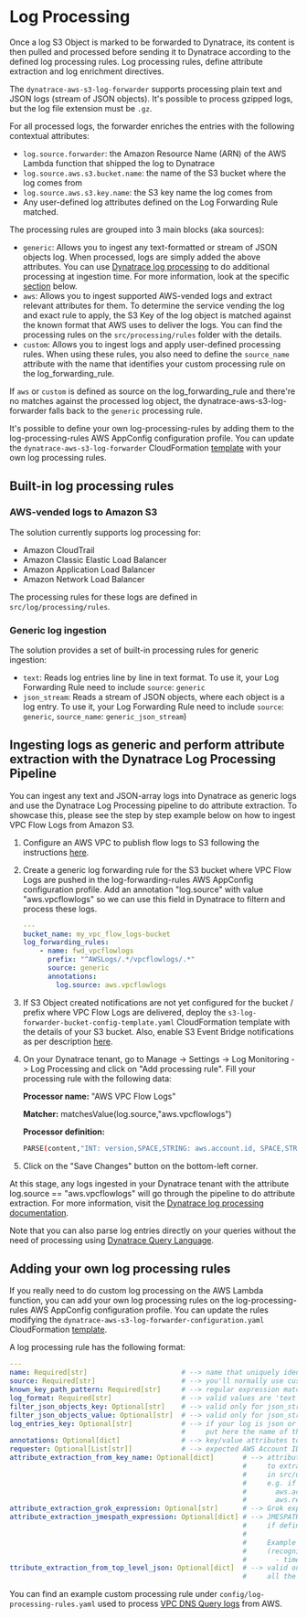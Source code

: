 # Log Processing

Once a log S3 Object is marked to be forwarded to Dynatrace, its content is then pulled and processed before sending it to Dynatrace according to the defined log processing rules. Log processing rules, define attribute extraction and log enrichment directives.

The `dynatrace-aws-s3-log-forwarder` supports processing plain text and JSON logs (stream of JSON objects). It's possible to process gzipped logs, but the log file extension must be `.gz`.

For all processed logs, the forwarder enriches the entries with the following contextual attributes:

* `log.source.forwarder`: the Amazon Resource Name (ARN) of the AWS Lambda function that shipped the log to Dynatrace
* `log.source.aws.s3.bucket.name`: the name of the S3 bucket where the log comes from
* `log.source.aws.s3.key.name`: the S3 key name the log comes from
* Any user-defined log attributes defined on the Log Forwarding Rule matched.

The processing rules are grouped into 3 main blocks (aka sources):

* `generic`: Allows you to ingest any text-formatted or stream of JSON objects log. When processed, logs are simply added the above attributes. You can use [Dynatrace log processing](https://www.dynatrace.com/support/help/how-to-use-dynatrace/log-monitoring/acquire-log-data/log-processing) to do additional processing at ingestion time. For more information, look at the specific [section](log_processing.md#ingesting-logs-as-generic-and-perform-attribute-extraction-with-the-dynatrace-log-processing-pipeline) below.
* `aws`: Allows you to ingest supported AWS-vended logs and extract relevant attributes for them. To determine the service vending the log and exact rule to apply, the S3 Key of the log object is matched against the known format that AWS uses to deliver the logs. You can find the processing rules on the `src/processing/rules` folder with the details.
* `custom`: Allows you to ingest logs and apply user-defined processing rules. When using these rules, you also need to define the `source_name` attribute with the name that identifies your custom processing rule on the log_forwarding_rule.

If `aws` or `custom` is defined as source on the log_forwarding_rule and there're no matches against the processed log object, the dynatrace-aws-s3-log-forwarder falls back to the `generic` processing rule.

It's possible to define your own log-processing-rules by adding them to the log-processing-rules AWS AppConfig configuration profile. You can update the `dynatrace-aws-s3-log-forwarder` CloudFormation [template](../dynatrace-aws-s3-log-forwarder-configuration.yaml#L81) with your own log processing rules.

## Built-in log processing rules

### AWS-vended logs to Amazon S3

The solution currently supports log processing for:

* Amazon CloudTrail
* Amazon Classic Elastic Load Balancer
* Amazon Application Load Balancer
* Amazon Network Load Balancer

The processing rules for these logs are defined in `src/log/processing/rules`.

### Generic log ingestion

The solution provides a set of built-in processing rules for generic ingestion:

* `text`: Reads log entries line by line in text format. To use it, your Log Forwarding Rule need to include `source`: `generic`
* `json_stream`: Reads a stream of JSON objects, where each object is a log entry. To use it, your Log Forwarding Rule need to include `source`: `generic`, `source_name`: `generic_json_stream`)

## Ingesting logs as generic and perform attribute extraction with the Dynatrace Log Processing Pipeline

You can ingest any text and JSON-array logs into Dynatrace as generic logs and use the Dynatrace Log Processing pipeline to do attribute extraction. To showcase this, please see the step by step example below on how to ingest VPC Flow Logs from Amazon S3.

1. Configure an AWS VPC to publish flow logs to S3 following the instructions [here](https://docs.aws.amazon.com/vpc/latest/userguide/flow-logs-s3.html).

1. Create a generic log forwarding rule for the S3 bucket where VPC Flow Logs are pushed in the log-forwarding-rules AWS AppConfig configuration profile. Add an annotation "log.source" with value "aws.vpcflowlogs" so we can use this field in Dynatrace to filtern and process these logs.

    ```yaml
    ---
    bucket_name: my_vpc_flow_logs-bucket
    log_forwarding_rules:
        - name: fwd_vpcflowlogs
          prefix: "^AWSLogs/.*/vpcflowlogs/.*"
          source: generic
          annotations: 
            log.source: aws.vpcflowlogs
    ```

1. If S3 Object created notifications are not yet configured for the bucket / prefix where VPC Flow Logs are delivered, deploy the `s3-log-forwarder-bucket-config-template.yaml` CloudFormation template with the details of your S3 bucket. Also, enable S3 Event Bridge notifications as per description [here](https://docs.aws.amazon.com/AmazonS3/latest/userguide/enable-event-notifications-eventbridge.html).

1. On your Dynatrace tenant, go to Manage -> Settings -> Log Monitoring -> Log Processing and click on "Add processing rule". Fill your processing rule with the following data:

    **Processor name:** "AWS VPC Flow Logs"

    **Matcher:** matchesValue(log.source,"aws.vpcflowlogs")

    **Processor definition:**

    ```bash
    PARSE(content,"INT: version,SPACE,STRING: aws.account.id, SPACE,STRING: aws.eni.interfaceid,SPACE,(IPADDR: srcaddr | STRING),SPACE,(IPADDR: dstaddr|STRING),SPACE,(INT: srcport | STRING),SPACE,(INT: dstport|STRING),SPACE,(INT: protocol|STRING),SPACE,(INT: packets|STRING),SPACE,(INT: bytes|STRING),SPACE,TIMESTAMP('s'): timestamp,SPACE,TIMESTAMP('s'): end_time,SPACE,STRING: action,SPACE,STRING: log_status,EOL")
    ```

1. Click on the "Save Changes" button on the bottom-left corner.

At this stage, any logs ingested in your Dynatrace tenant with the attribute log.source == "aws.vpcflowlogs" will go through the pipeline to do attribute extraction. For more information, visit the [Dynatrace log processing documentation](https://www.dynatrace.com/support/help/how-to-use-dynatrace/log-monitoring/acquire-log-data/log-processing).

Note that you can also parse log entries directly on your queries without the need of processing using [Dynatrace Query Language](https://www.dynatrace.com/support/help/how-to-use-dynatrace/log-management-and-analytics/logs-on-grail-examples).

## Adding your own log processing rules

If you really need to do custom log processing on the AWS Lambda function, you can add your own log processing rules on the log-processing-rules AWS AppConfig configuration profile. You can update the rules modifying the `dynatrace-aws-s3-log-forwarder-configuration.yaml` CloudFormation [template](../dynatrace-aws-s3-log-forwarder-configuration.yaml#L81).

A log processing rule has the following format:

```yaml
---
name: Required[str]                       # --> name that uniquely identifies your processing rule
source: Required[str]                     # --> you'll normally use custom here, but valid values are 'custom', 'aws' and 'generic'
known_key_path_pattern: Required[str]     # --> regular expression matching the file name pattern of your logs. To match anything, use "^.*$"
log_format: Required[str]                 # --> valid values are 'text' (UTF-8) or 'json' (Array of JSON objects) or 'json_stream' (set of JSON objects)
filter_json_objects_key: Optional[str]    # --> valid only for json_stream processing. Filters log JSON objects with the specified key (value is mandatory if a key is specified)
filter_json_objects_value: Optional[str]  # --> valid only for json_stream processing. Filters log JSON objects with the specified value for the above key. 
log_entries_key: Optional[str]            # --> if your log is json or json_stream format and the entries are under a List inside a Key, 
                                          #     put here the name of the JSON key containing the list of log entries. 
annotations: Optional[dict]               # --> key/value attributes to add to all log entries (e.g. log.source: nginx)
requester: Optional[List[str]]            # --> expected AWS Account ID pushing the logs (this field is not currently used, and it's for future se)
attribute_extraction_from_key_name: Optional[dict]       # --> attribute_name: regular expression to apply to the S3 Key Name 
                                                         #     to extract an attribute. You can use pre-defined regular expressions 
                                                         #     in src/utils/helpers (e.g. {aws_account_id_pattern}, {aws_region_pattern})
                                                         #     e.g. if your S3 key is AWSLog/[aws account id]/[service]/[region]
                                                         #       aws.account.id: {aws_account_id_pattern}
                                                         #       aws.region: {aws_region_pattern}
attribute_extraction_grok_expression: Optional[str]      # --> Grok expression to apply to a text log to extract attributes
attribute_extraction_jmespath_expression: Optional[dict] # --> JMESPATH expressions to extract attributes from a JSON log 
                                                         #     if defined, jmespath expressions are applied after grok expressions
                                                         #
                                                         #     Example to map the 'eventTime' value in a JSON log, to 'timestamp' 
                                                         #     (recognized field in Dynatrace for event timestamp):
                                                         #       - timestamp: eventTime 
ttribute_extraction_from_top_level_json: Optional[dict]  # --> valid only for json_stream processing with array of log entries inside. Adds as attributes the defined JSON keys to 
                                                         #     all the log entries
```

You can find an example custom processing rule under `config/log-processing-rules.yaml` used to process [VPC DNS Query logs](https://docs.aws.amazon.com/Route53/latest/DeveloperGuide/resolver-query-logs.html) from AWS.

